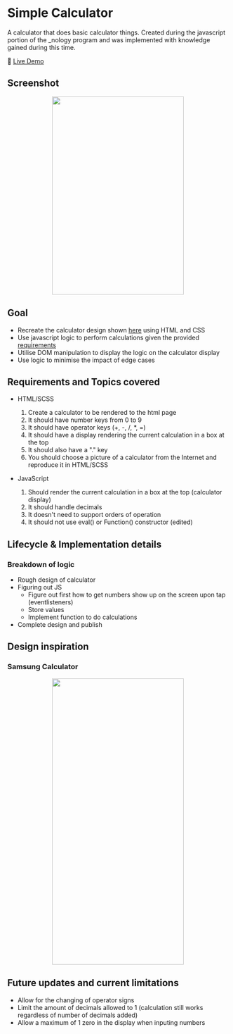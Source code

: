 # Simple Calculator

A calculator that does basic calculator things. Created during the javascript portion of the \_nology program and was implemented with knowledge gained during this time.

🔗 [Live Demo](https://erikryan-s.github.io/calculator-project/)

## Screenshot

<p align="center">
    <img src="https://i.gyazo.com/dc53d920a2dacdccdd138ab7b22dd024.png" width="300" height="450">
</p>

## Goal

-   Recreate the calculator design shown [here](#samsung-calculator) using HTML and CSS
-   Use javascript logic to perform calculations given the provided [requirements](#requirements-and-topics-covered)
-   Utilise DOM manipulation to display the logic on the calculator display
-   Use logic to minimise the impact of edge cases

## Requirements and Topics covered

-   HTML/SCSS

    1. Create a calculator to be rendered to the html page
    1. It should have number keys from 0 to 9
    1. It should have operator keys (+, -, /, \*, =)
    1. It should have a display rendering the current calculation in a box at the top
    1. It should also have a "." key
    1. You should choose a picture of a calculator from the Internet and reproduce it in HTML/SCSS

-   JavaScript

    1. Should render the current calculation in a box at the top (calculator display)
    1. It should handle decimals
    1. It doesn't need to support orders of operation
    1. It should not use eval() or Function() constructor (edited)

## Lifecycle & Implementation details

### Breakdown of logic

-   Rough design of calculator
-   Figuring out JS
    -   Figure out first how to get numbers show up on the screen upon tap (eventlisteners)
    -   Store values
    -   Implement function to do calculations
-   Complete design and publish

## Design inspiration

### Samsung Calculator

<p align="center">
    <img src="https://i.gyazo.com/e840e9209adbc000cd5df36a040fa1f0.png" width="300" height="650">
</p>

## Future updates and current limitations

-   Allow for the changing of operator signs
-   Limit the amount of decimals allowed to 1 (calculation still works regardless of number of decimals added)
-   Allow a maximum of 1 zero in the display when inputing numbers
